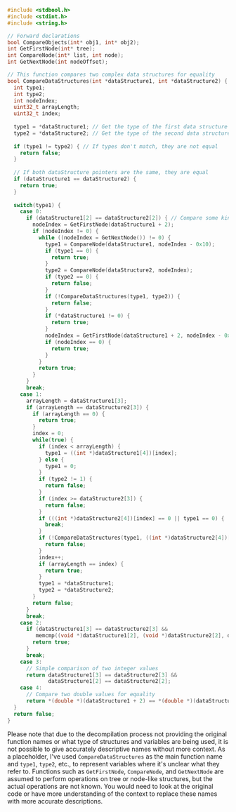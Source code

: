 ```c
#include <stdbool.h>
#include <stdint.h>
#include <string.h>

// Forward declarations
bool CompareObjects(int* obj1, int* obj2);
int GetFirstNode(int* tree);
int CompareNode(int* list, int node);
int GetNextNode(int nodeOffset);

// This function compares two complex data structures for equality
bool CompareDataStructures(int *dataStructure1, int *dataStructure2) {
  int type1;
  int type2;
  int nodeIndex;
  uint32_t arrayLength;
  uint32_t index;
  
  type1 = *dataStructure1; // Get the type of the first data structure
  type2 = *dataStructure2; // Get the type of the second data structure
  
  if (type1 != type2) { // If types don't match, they are not equal
    return false;
  }
  
  // If both dataStructure pointers are the same, they are equal
  if (dataStructure1 == dataStructure2) {
    return true;
  }
  
  switch(type1) {
    case 0:
      if (dataStructure1[2] == dataStructure2[2]) { // Compare some kind of identifier or count
        nodeIndex = GetFirstNode(dataStructure1 + 2);
        if (nodeIndex != 0) {
          while ((nodeIndex = GetNextNode()) != 0) {
            type1 = CompareNode(dataStructure1, nodeIndex - 0x10);
            if (type1 == 0) {
              return true;
            }
            type2 = CompareNode(dataStructure2, nodeIndex);
            if (type2 == 0) {
              return false;
            }
            if (!CompareDataStructures(type1, type2)) {
              return false;
            }
            if (*dataStructure1 != 0) {
              return true;
            }
            nodeIndex = GetFirstNode(dataStructure1 + 2, nodeIndex - 0x10);
            if (nodeIndex == 0) {
              return true;
            }
          }
          return true;
        }
      }
      break;
    case 1:
      arrayLength = dataStructure1[3];
      if (arrayLength == dataStructure2[3]) {
        if (arrayLength == 0) {
          return true;
        }
        index = 0;
        while(true) {
          if (index < arrayLength) {
            type1 = ((int *)dataStructure1[4])[index];
          } else {
            type1 = 0;
          }
          if (type2 != 1) {
            return false;
          }
          if (index >= dataStructure2[3]) {
            return false;
          }
          if (((int *)dataStructure2[4])[index] == 0 || type1 == 0) {
            break;
          }
          if (!CompareDataStructures(type1, ((int *)dataStructure2[4])[index])) {
            return false;
          }
          index++;
          if (arrayLength == index) {
            return true;
          }
          type1 = *dataStructure1;
          type2 = *dataStructure2;
        }
        return false;
      }
      break;
    case 2:
      if (dataStructure1[3] == dataStructure2[3] &&
         memcmp((void *)dataStructure1[2], (void *)dataStructure2[2], dataStructure1[3]) == 0) {
        return true;
      }
      break;
    case 3:
      // Simple comparison of two integer values
      return dataStructure1[3] == dataStructure2[3] && 
             dataStructure1[2] == dataStructure2[2];
    case 4:
      // Compare two double values for equality
      return *(double *)(dataStructure1 + 2) == *(double *)(dataStructure2 + 2);
  }
  return false;
}
```

Please note that due to the decompilation process not providing the original function names or what type of structures and variables are being used, it is not possible to give accurately descriptive names without more context. As a placeholder, I've used `CompareDataStructures` as the main function name and `type1`, `type2`, etc., to represent variables where it's unclear what they refer to. Functions such as `GetFirstNode`, `CompareNode`, and `GetNextNode` are assumed to perform operations on tree or node-like structures, but the actual operations are not known. You would need to look at the original code or have more understanding of the context to replace these names with more accurate descriptions.